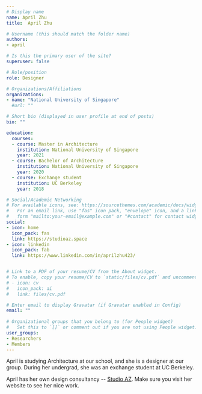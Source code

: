 ```yaml
---
# Display name
name: April Zhu
title:  April Zhu

# Username (this should match the folder name)
authors:
- april

# Is this the primary user of the site?
superuser: false

# Role/position
role: Designer

# Organizations/Affiliations
organizations:
- name: "National University of Singapore"
  #url: ""

# Short bio (displayed in user profile at end of posts)
bio: ""

education:
  courses:
  - course: Master in Architecture
    institution: National University of Singapore
    year: 2021
  - course: Bachelor of Architecture
    institution: National University of Singapore
    year: 2020
  - course: Exchange student
    institution: UC Berkeley
    year: 2018

# Social/Academic Networking
# For available icons, see: https://sourcethemes.com/academic/docs/widgets/#icons
#   For an email link, use "fas" icon pack, "envelope" icon, and a link in the
#   form "mailto:your-email@example.com" or "#contact" for contact widget.
social:
- icon: home
  icon_pack: fas
  link: https://studioaz.space
- icon: linkedin
  icon_pack: fab
  link: https://www.linkedin.com/in/aprilzhu423/


# Link to a PDF of your resume/CV from the About widget.
# To enable, copy your resume/CV to `static/files/cv.pdf` and uncomment the lines below.  
# - icon: cv
#   icon_pack: ai
#   link: files/cv.pdf

# Enter email to display Gravatar (if Gravatar enabled in Config)
email: ""
  
# Organizational groups that you belong to (for People widget)
#   Set this to `[]` or comment out if you are not using People widget.  
user_groups:
- Researchers
- Members
---
```


April is studying Architecture at our school, and she is a designer at our group.
During her undergrad, she was an exchange student at UC Berkeley.

April has her own design consultancy -- [Studio AZ](https://studioaz.space).
Make sure you visit her website to see her nice work.

